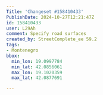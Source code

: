 ```yaml
---
Title: 'Changeset #158410433'
PublishDate: 2024-10-27T12:21:47Z
id: 158410433
user: L29Ah
comment: Specify road surfaces
created_by: StreetComplete_ee 59.2
tags:
- Montenegro
bbox:
  min_lon: 19.0997784
  min_lat: 42.0856061
  max_lon: 19.1020359
  max_lat: 42.0877691

---
```

